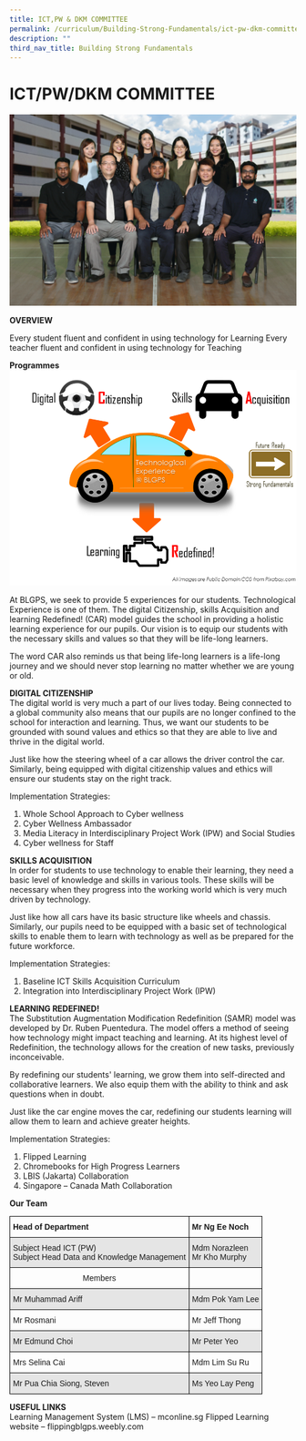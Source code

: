 ```yaml
---
title: ICT,PW & DKM COMMITTEE
permalink: /curriculum/Building-Strong-Fundamentals/ict-pw-dkm-committee
description: ""
third_nav_title: Building Strong Fundamentals
---
```

# ICT/PW/DKM COMMITTEE

![](/images/ICT%20Formal.jpg)

**OVERVIEW**

Every student fluent and confident in using technology for Learning
Every teacher fluent and confident in using technology for Teaching

**Programmes**
![](/images/programmes.png)

At BLGPS, we seek to provide 5 experiences for our students. Technological Experience is one of them. The digital Citizenship, skills Acquisition and learning Redefined! (CAR) model guides the school in providing a holistic learning experience for our pupils. Our vision is to equip our students with the necessary skills and values so that they will be life-long learners. 

The word CAR also reminds us that being life-long learners is a life-long journey and we should never stop learning no matter whether we are young or old.


**DIGITAL CITIZENSHIP**<br>
The digital world is very much a part of our lives today. Being connected to a global community also means that our pupils are no longer confined to the school for interaction and learning. Thus, we want our students to be grounded with sound values and ethics so that they are able to live and thrive in the digital world. 

Just like how the steering wheel of a car allows the driver control the car. Similarly, being equipped with digital citizenship values and ethics will ensure our students stay on the right track.

Implementation Strategies:
1.	Whole School Approach to Cyber wellness
2.	Cyber Wellness Ambassador
3.	Media Literacy in Interdisciplinary Project Work (IPW) and Social Studies
4.	Cyber wellness for Staff


**SKILLS ACQUISITION**<br>
In order for students to use technology to enable their learning, they need a basic level of knowledge and skills in various tools. These skills will be necessary when they progress into the working world which is very much driven by technology.

Just like how all cars have its basic structure like wheels and chassis. Similarly, our pupils need to be equipped with a basic set of technological skills to enable them to learn with technology as well as be prepared for the future workforce.

Implementation Strategies:
1.	Baseline ICT Skills Acquisition Curriculum
2.	Integration into Interdisciplinary Project Work (IPW)

**LEARNING REDEFINED!**<br>
The Substitution Augmentation Modification Redefinition (SAMR) model was developed by Dr. Ruben Puentedura. The model offers a method of seeing how technology might impact teaching and learning.  At its highest level of Redefinition, the technology allows for the creation of new tasks, previously inconceivable.

By redefining our students' learning, we grow them into self-directed and collaborative learners. We also equip them with the ability to think and ask questions when in doubt.

Just like the car engine moves the car, redefining our students learning will allow them to learn and achieve greater heights.

Implementation Strategies:
1.	Flipped Learning
2.	Chromebooks for High Progress Learners
3.	LBIS (Jakarta) Collaboration
4.	Singapore – Canada Math Collaboration


**Our Team**

<style type="text/css">
.tg  {border-collapse:collapse;border-spacing:0;}
.tg td{border-color:black;border-style:solid;border-width:1px;font-family:Arial, sans-serif;font-size:14px;
  overflow:hidden;padding:10px 5px;word-break:normal;}
.tg th{border-color:black;border-style:solid;border-width:1px;font-family:Arial, sans-serif;font-size:14px;
  font-weight:normal;overflow:hidden;padding:10px 5px;word-break:normal;}
.tg .tg-cly1{text-align:left;vertical-align:middle}
.tg .tg-9678{background-color:#E5E5E5;text-align:left;vertical-align:top}
.tg .tg-yla0{font-weight:bold;text-align:left;vertical-align:middle}
.tg .tg-faf8{background-color:#E5E5E5;text-align:left;vertical-align:middle}
.tg .tg-nrix{text-align:center;vertical-align:middle}
.tg .tg-0lax{text-align:left;vertical-align:top}
</style>
<table class="tg">
<thead>
  <tr>
    <th class="tg-yla0"><span style="font-weight:700">Head of Department</span></th>
    <th class="tg-yla0"><span style="font-weight:700">Mr Ng Ee Noch</span></th>
  </tr>
</thead>
<tbody>
  <tr>
    <td class="tg-faf8">Subject Head ICT (PW)<br>Subject Head Data and Knowledge Management<br></td>
    <td class="tg-faf8">Mdm Norazleen <br>Mr Kho Murphy</td>
  </tr>
  <tr>
    <td class="tg-nrix">Members</td>
    <td class="tg-nrix"></td>
  </tr>
  <tr>
    <td class="tg-9678">Mr Muhammad Ariff</td>
    <td class="tg-faf8">Mdm Pok Yam Lee</td>
  </tr>
  <tr>
    <td class="tg-cly1">Mr Rosmani</td>
    <td class="tg-cly1">Mr Jeff Thong</td>
  </tr>
  <tr>
    <td class="tg-9678">Mr Edmund Choi</td>
    <td class="tg-faf8">Mr Peter Yeo</td>
  </tr>
  <tr>
    <td class="tg-0lax">Mrs Selina Cai<br></td>
    <td class="tg-0lax">Mdm Lim Su Ru</td>
  </tr>
  <tr>
    <td class="tg-faf8">Mr Pua Chia Siong, Steven</td>
    <td class="tg-9678">Ms Yeo Lay Peng</td>
  </tr>
</tbody>
</table>

**USEFUL LINKS**<br>
Learning Management System (LMS) – mconline.sg
Flipped Learning website – flippingblgps.weebly.com